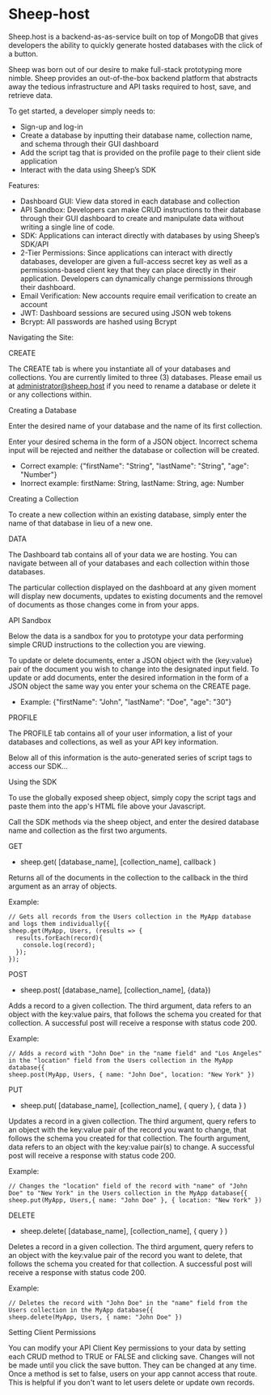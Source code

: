 # Sheep-host
Sheep.host is a backend-as-as-service built on top of MongoDB that gives developers the ability to quickly generate hosted databases with the click of a button.

Sheep was born out of our desire to make full-stack prototyping more nimble. Sheep provides an out-of-the-box backend platform that abstracts away the tedious infrastructure and API tasks required to host, save, and retrieve data.

To get started, a developer simply needs to:

- Sign-up and log-in
- Create a database by inputting their database name, collection name, and schema through their GUI dashboard
- Add the script tag that is provided on the profile page to their client side application
- Interact with the data using Sheep’s SDK

Features:

- Dashboard GUI: View data stored in each database and collection
- API Sandbox: Developers can make CRUD instructions to their database through their GUI dashboard to create and manipulate data without writing a single line of code.
- SDK: Applications can interact directly with databases by using Sheep’s SDK/API
- 2-Tier Permissions: Since applications can interact with directly databases, developer are given a full-access secret key as well as a permissions-based client key that they can place directly in their application. Developers can dynamically change permissions through their dashboard.
- Email Verification: New accounts require email verification to create an account
- JWT: Dashboard sessions are secured using JSON web tokens
- Bcrypt: All passwords are hashed using Bcrypt

Navigating the Site:

CREATE

The CREATE tab is where you instantiate all of your databases and collections. You are currently limited to three (3) databases. Please email us at administrator@sheep.host if you need to rename a database or delete it or any collections within.

Creating a Database

Enter the desired name of your database and the name of its first collection.

Enter your desired schema in the form of a JSON object. Incorrect schema input will be rejected and neither the database or collection will be created.
- Correct example: {"firstName": "String", "lastName": "String", "age": "Number"}
- Inorrect example: firstName: String, lastName: String, age: Number

Creating a Collection

To create a new collection within an existing database, simply enter the name of that database in lieu of a new one.

DATA

The Dashboard tab contains all of your data we are hosting. You can navigate between all of your databases and each collection within those databases.

The particular collection displayed on the dashboard at any given moment will display new documents, updates to existing documents and the removel of documents as those changes come in from your apps.

API Sandbox

Below the data is a sandbox for you to prototype your data performing simple CRUD instructions to the collection you are viewing.

To update or delete documents, enter a JSON object with the {key:value} pair of the document you wish to change into the designated input field.
To update or add documents, enter the desired information in the form of a JSON object the same way you enter your schema on the CREATE page.
- Example: {"firstName": "John", "lastName": "Doe", "age": "30"}

PROFILE

The PROFILE tab contains all of your user information, a list of your databases and collections, as well as your API key information.

Below all of this information is the auto-generated series of script tags to access our SDK...

Using the SDK

To use the globally exposed sheep object, simply copy the script tags and paste them into the app's HTML file above your Javascript.

Call the SDK methods via the  sheep object, and enter the desired database name and collection as the first two arguments.

GET
- sheep.get( [database_name], [collection_name], callback )

Returns all of the documents in the collection to the callback in the third argument as an array of objects.

Example: 

    // Gets all records from the Users collection in the MyApp database and logs them individually{{
    sheep.get(MyApp, Users, (results => {
      results.forEach(record){
        console.log(record);
      });
    });
  
POST

- sheep.post( [database_name], [collection_name], {data})

Adds a record to a given collection. The third argument, data refers to an object with the key:value pairs, that follows the schema you created for that collection. A successful post will receive a response with status code 200.

Example: 

    // Adds a record with "John Doe" in the "name field" and "Los Angeles" in the "location" field from the Users collection in the MyApp database{{
    sheep.post(MyApp, Users, { name: "John Doe", location: "New York" })
  
PUT

- sheep.put(  [database_name], [collection_name], { query }, { data } )

Updates a record in a given collection. The third argument, query refers to an object with the key:value pair of the record you want to change, that follows the schema you created for that collection. The fourth argument, data refers to an object with the key:value pair(s) to change. A successful post will receive a response with status code 200.

Example: 

    // Changes the "location" field of the record with "name" of "John Doe" to "New York" in the Users collection in the MyApp database{{
    sheep.put(MyApp, Users,{ name: "John Doe" }, { location: "New York" })
  
DELETE

- sheep.delete( [database_name], [collection_name], { query } )

Deletes a record in a given collection. The third argument, query refers to an object with the key:value pair of the record you want to delete, that follows the schema you created for that collection. A successful post will receive a response with status code 200.

Example: 

    // Deletes the record with "John Doe" in the "name" field from the Users collection in the MyApp database{{
    sheep.delete(MyApp, Users, { name: "John Doe" })
  
Setting Client Permissions

You can modify your API Client Key permissions to your data by setting each CRUD method to TRUE or FALSE and clicking save. Changes will not be made until you click the save button. They can be changed at any time. Once a method is set to false, users on your app cannot access that route. This is helpful if you don't want to let users delete or update own records.

